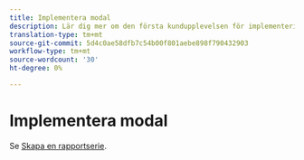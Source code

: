 ```yaml
---
title: Implementera modal
description: Lär dig mer om den första kundupplevelsen för implementering av Adobe Analytics.
translation-type: tm+mt
source-git-commit: 5d4c0ae58dfb7c54b00f801aebe898f790432903
workflow-type: tm+mt
source-wordcount: '30'
ht-degree: 0%

---
```



# Implementera modal

Se [Skapa en rapportserie](https://docs.adobe.com/content/help/en/analytics/admin/admin-console/create-report-suite.html).

<!-- https://activation.adobedtm.com/index.php?redirected=1 

The 'Welcome to Adobe Analytics' modal window provides a simplified workflow to create a report suite. Adobe recommends using this workflow whenever more report suites are needed in your organization.

![Modal screenshot](assets/implementation-modal.png)

## Prerequisites

Your Adobe ID must have access to both Adobe Analytics and Adobe Experience Platform Launch. If you do not have access to Launch, you can be placed into an authentication loop where it asks to verify your credentials indefinitely. Talk to a system admin in your organization to obtain access to Launch.

## Access the modal

Access the modal to create a report suite using the following steps.

1. Log in to [experiencecloud.adobe.com](https://experiencecloud.adobe.com) using your Adobe ID credentials.
2. Click the 9-grid icon at the top, then click [!UICONTROL Adobe Analytics].
3. If you have not yet created a report suite, the modal automatically appears. If a report suite exists for this login company, click the Help icon in the top right, then click [!UICONTROL Welcome to Adobe Analytics].

>[!NOTE] The [!UICONTROL Welcome to Adobe Analytics] option only appears if you log in through the Adobe Experience Cloud. If you log in through legacy domains, the modal is not available.

## Create a report suite

Click the [!UICONTROL Start Setup] button to begin the report suite creation workflow.

![RS wizard](assets/analytics-implementation-rs-wizard.png)

### Property type

Property type helps Adobe determine some backend settings based on where you intend to implement Analytics.

* **Website**: If you intend to implement Adobe Analytics just for a website.
* **Native Mobile App**: If you intend to implement Adobe Analytics just for a mobile app.
* **Both**: If this report suite contains data for both a website and a mobile app.

### Industries

Specify your primary business model. This setting helps Adobe pre-configure some variable names and settings based on your primary business model.

### Data layer

A [Data layer](data-layer.md) is a JavaScript object that organizes all variables used in your implementation into a single helpful location. See [Data layers](data-layer.md) for more information.

### Data repository

Give your report suite a friendly name. Your report suite ID (RSID) automatically generates based on the friendly name and login company.

### Time zone

Verify that Adobe detected the correct time zone for the report suite.

### Estimated page views per day

Estimate how much traffic your website or app gets per day. This information allows Adobe to allocate the correct amount of processing resources to your report suite.

### Base currency

Determine what currency the report suite stores monetary values in.

>[!IMPORTANT] Make sure you state the correct currency, especially if you have reporting requirements around revenue. It is difficult to change base currency after data collection begins.

## Implementation resources

After the report suite is created, you have one of two options to proceed with your implementation:

* **Go to Adobe Experience Platform Launch**: Links you to [launch.adobe.com](https://launch.adobe.com) to configure your implementation and download deploy code. See [Implement with Launch](../launch/overview.md). Adobe recommends using Launch in most cases.
* **Download implementation code**: Provides a direct link to download JavaScript files for a manual JavaScript implementation. See [AppMeasurement for JavaScript](../js/overview.md). -->
